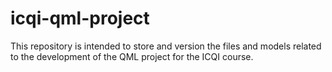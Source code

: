# icqi-qml-project
This repository is intended to store and version the files and models related to the development of the QML project for the ICQI course.

